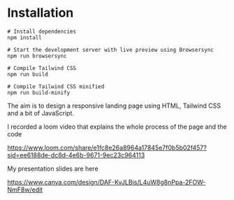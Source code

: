 # Installation

```
# Install dependencies
npm install

# Start the development server with live preview using Browsersync
npm run browsersync

# Compile Tailwind CSS
npm run build

# Compile Tailwind CSS minified
npm run build-minify

```

The aim is to design a responsive landing page using HTML, Tailwind CSS and a bit of JavaScript. 

I recorded a loom video that explains the whole process of the page and the code

https://www.loom.com/share/e1fc8e26a8964a17845e7f0b5b02f457?sid=ee6188de-dc8d-4e6b-9671-9ec23c964113


My presentation slides are here

https://www.canva.com/design/DAF-KvJLBis/L4uW8g8nPpa-2FOW-NmF8w/edit